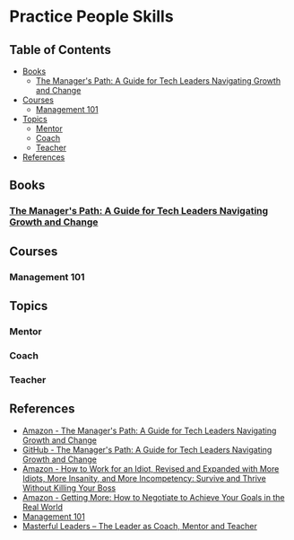 # Practice People Skills

## Table of Contents

<!-- START doctoc generated TOC please keep comment here to allow auto update -->
<!-- DON'T EDIT THIS SECTION, INSTEAD RE-RUN doctoc TO UPDATE -->

- [Books](#books)
  - [The Manager's Path: A Guide for Tech Leaders Navigating Growth and Change](#the-managers-path-a-guide-for-tech-leaders-navigating-growth-and-change)
- [Courses](#courses)
  - [Management 101](#management-101)
- [Topics](#topics)
  - [Mentor](#mentor)
  - [Coach](#coach)
  - [Teacher](#teacher)
- [References](#references)

<!-- END doctoc generated TOC please keep comment here to allow auto update -->

## Books

### [The Manager's Path: A Guide for Tech Leaders Navigating Growth and Change](books/managers-path-leaders-navigating-growth.pdf)

## Courses

### Management 101

## Topics

### Mentor

### Coach

### Teacher

## References

- [Amazon - The Manager's Path: A Guide for Tech Leaders Navigating Growth and Change](https://www.amazon.com/Managers-Path-Leaders-Navigating-Growth/dp/1491973897)
- [GitHub - The Manager's Path: A Guide for Tech Leaders Navigating Growth and Change](https://github.com/keyvanakbary/learning-notes/blob/master/books/the-managers-path.md)
- [Amazon - How to Work for an Idiot, Revised and Expanded with More Idiots, More Insanity, and More Incompetency: Survive and Thrive Without Killing Your Boss](https://www.amazon.com/Revised-Expanded-Idiots-Insanity-Incompetency-ebook/dp/B07J1FVZZ1)
- [Amazon - Getting More: How to Negotiate to Achieve Your Goals in the Real World](https://www.amazon.com/Getting-More-Negotiate-Achieve-Goals/dp/0307749126)
- [Management 101](https://app.pluralsight.com/library/courses/management-101)
- [Masterful Leaders – The Leader as Coach, Mentor and Teacher](https://gothamculture.com/2019/04/11/masterful-leaders-the-leader-coach-mentor-teacher)
